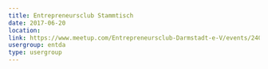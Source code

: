 ```yaml
---
title: Entrepreneursclub Stammtisch
date: 2017-06-20
location: 
link: https://www.meetup.com/Entrepreneursclub-Darmstadt-e-V/events/240445186/
usergroup: entda
type: usergroup
---
```

